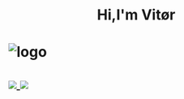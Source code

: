  <h1 align="center">Hi,I'm Vitør <h1>
 
![logo](https://carboncostume.com/wordpress/wp-content/uploads/2020/04/Houtarou-from-Hyouka.jpg)


<a href="https://github.com/VitorNextren">
<img align="center" src="https://github-readme-stats.vercel.app/api?username=VitorNextren&theme=dark&hide_langs_below=1" />
</a>                           
  
<a href="https://github.com/VitorNextren">
<img align="center" src=https://github-readme-stats.vercel.app/api/top-langs/?username=VitorNextren&layout=compact&theme=dark />
</a> 
